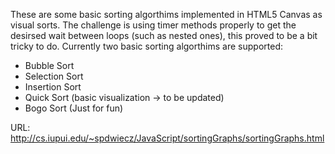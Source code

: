 These are some basic sorting algorthims implemented in HTML5 Canvas as visual sorts. The challenge is using timer methods properly to get the desirsed wait between loops (such as nested ones), this proved to be a bit tricky to do. Currently two basic sorting algorthims are supported: 

<ul>
<li>Bubble Sort</li>
<li>Selection Sort</li>
<li>Insertion Sort</li>
<li>Quick Sort (basic visualization -> to be updated)</li>
<li>Bogo Sort (Just for fun)</li>
</ul>

URL: http://cs.iupui.edu/~spdwiecz/JavaScript/sortingGraphs/sortingGraphs.html
